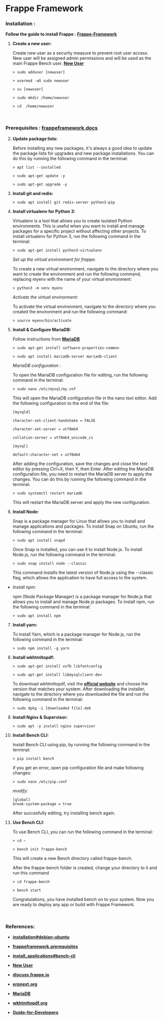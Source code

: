 # **Frappe Framework**


### **Installation :**


**Follow the guide to install Frappe :**   [**Frappe-Framework**](https://frappeframework.com/docs/user/en/installation#debian-ubuntu)


 1. **Create a new user:**

    Create new user as a security measure to prevent root user access. New user will be assigned admin permissions and will be used as the main Frappe Bench user. [**New User**](https://github.com/SamSpace2497/Docs/blob/main/UbuntuSetup.md)

        > sudo adduser [newuser]

        > usermod -aG sudo newuser
        
        > su [newuser]

        > sudo mkdir /home/newuser

        > cd  /home/newuser

&nbsp;

### Prerequisites :   [**frappeframework.docs**](https://frappeframework.com/docs/user/en/prerequisites)

 2. **Update package lists:**

    Before installing any new packages, it's always a good idea to update the package lists for upgrades and new package installations. You can do this by running the following command in the terminal:

        > apt list --installed

        > sudo apt-get update -y
        
        > sudo apt-get upgrade -y
        

 3. **Install git and redis:**

        > sudo apt install git redis-server python3-pip


 4. **Install virtualenv for Python 3:**
    
    Virtualenv is a tool that allows you to create isolated Python environments. This is useful when you want to install and manage packages for a specific project without affecting other projects. To install virtualenv for Python 3, run the following command in the terminal:

        > sudo apt-get install python3-virtualenv

    *Set up the virtual environment for frappe:*

    To create a new virtual environment, navigate to the directory where you want to create the environment and run the following command, replacing myenv with the name of your virtual environment:

        > python3 -m venv myenv

    *Activate the virtual environment:*
    
    To activate the virtual environment, navigate to the directory where you created the environment and run the following command:

        > source myenv/bin/activate

 
 5. **Install & Configure MariaDB:**

    Follow instructions from [**MariaDB**](https://github.com/SamSpace2497/Docs/blob/main/MariaDB.md)

        > sudo apt-get install software-properties-common
        
        > sudo apt install mariadb-server mariadb-client
    
    *MariaDB configuration :*

    To open the MariaDB configuration file for editing, run the following command in the terminal:

        > sudo nano /etc/mysql/my.cnf

    This will open the MariaDB configuration file in the nano text editor. Add the following configuration to the end of the file:

        [mysqld]

        character-set-client-handshake = FALSE
        
        character-set-server = utf8mb4
        
        collation-server = utf8mb4_unicode_ci

        [mysql]

        default-character-set = utf8mb4

    After adding the configuration, save the changes and close the text editor by pressing Ctrl+X, then Y, then Enter. After editing the MariaDB configuration file, you need to restart the MariaDB server to apply the changes. You can do this by running the following command in the terminal:

        > sudo systemctl restart mariadb

    This will restart the MariaDB server and apply the new configuration.


 6. **Install Node:**

    Snap is a package manager for Linux that allows you to install and manage applications and packages. To install Snap on Ubuntu, run the following command in the terminal:

        > sudo apt install snapd

    Once Snap is installed, you can use it to install Node.js. To install Node.js, run the following command in the terminal:

        > sudo snap install node --classic

    This command installs the latest version of Node.js using the --classic flag, which allows the application to have full access to the system. 
    
  * *Install npm:*
    
    npm (Node Package Manager) is a package manager for Node.js that allows you to install and manage Node.js packages. To install npm, run the following command in the terminal:

        > sudo apt install npm


 7. **Install yarn:**

    To install Yarn, which is a package manager for Node.js, run the following command in the terminal:

        > sudo npm install -g yarn


 8. **Install wkhtmltopdf:**

        > sudo apt-get install xvfb libfontconfig

        > sudo apt-get install libmysqlclient-dev

    To download wkhtmltopdf, visit the [**official website**](https://wkhtmltopdf.org/downloads.html) and choose the version that matches your system. After downloading the installer, navigate to the directory where you downloaded the file and run the following command in the terminal:

        > sudo dpkg -i [downloaded file].deb 


 9. **Install Nginx & Supervisor:**

        > sudo apt -y install nginx supervisor



10. **Install Bench CLI:**

    Install Bench CLI using pip, by running the following command in the terminal:

        > pip install bench

    if  you get an error, open pip configuration file and make following changes:

        > sudo nano /etc/pip.conf

    *modify:*

        [global]
        break-system-package = true

    After succesfully editing, try installing bench again.


11. **Use Bench CLI:**

    To use Bench CLI, you can run the following command in the terminal:

        > cd ~
        
        > bench init frappe-bench

    This will create a new Bench directory called frappe-bench.

    After the frappe-bench folder is created, change your directory to it and run this command

        > cd frappe-bench

        > bench start

    Congratulations, you have installed bench on to your system. Now you are ready to deploy any app or build with Frappe Framework.

&nbsp;

###   **References:** 

 *  [**installation#debian-ubuntu**](https://frappeframework.com/docs/user/en/installation#debian-ubuntu)

 *  [**frappeframework.prerequisites**](https://frappeframework.com/docs/user/en/prerequisites)

 *  [**install_applications#bench-cli**](http://frappeframework.com/docs/user/en/install_applications#bench-cli)    

 *  [**New User**](https://github.com/SamSpace2497/Docs/blob/main/UbuntuSetup.md)

 *  [**discuss.frappe.io**](https://discuss.frappe.io/t/guide-how-to-install-erpnext-v14-on-linux-ubuntu-step-by-step-instructions/92960)

 *  [**erpnext.org**](https://erpnext.org/docs/user/manual/en/introduction/installation)

 *  [**MariaDB**](https://github.com/SamSpace2497/Docs/blob/main/MariaDB.md)

 *  [**wkhtmltopdf.org**](https://wkhtmltopdf.org/downloads.html)

 *  [**Guide-for-Developers**](https://github.com/frappe/frappe/wiki/Guide-for-Developers)

